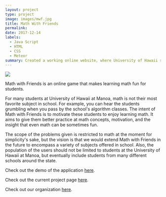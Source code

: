 ```yaml
---
layout: project
type: project
image: images/mwf.jpg
title: Math With Friends
permalink: 
date: 2017-12-14
labels:
  - Java Script
  - HTML
  - CSS
  - Meteor
summary: Created a working online website, where University of Hawaii students can login and play math games with their friends.
---
```

<img class="ui image" src="{{ site.baseurl }}/images/mwf.jpg">

Math with Friends is an online game that makes learning math fun for students.

For many students at University of Hawaii at Manoa, math is not their most favorite subject in school.
For example, you can hear the students grumbling when you pass by the school's algorithm classes. The intent of
Math with Friends is to motivate these students to enjoy learning math. It aims to give them better
practice at math concepts, motivation, and the insight that even math can be sometimes fun.

The scope of the problems given is restricted to math at the moment for simplicity's sake, but the vision
is that we would extend Math with Friends in the future to encompass a variety of subjects offered in school.
Also, the population of the users should not be limited to students at the University of Hawaii
at Manoa, but eventually include students from many different schools around the state.

Check out the demo of the application [here](http://mathwithfriends.meteorapp.com/).

Check out the current project page [here](https://github.com/math-with-friends/math-with-friends/projects/2).

Check out our organization [here](https://github.com/math-with-friends/).
